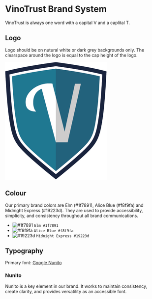 # VinoTrust Brand System

VinoTrust is always one word with a capital V and a caplital T.

## Logo

Logo should be on nutural white or dark grey backgrounds only. The clearspace around the logo is equal to the cap height of the logo.

![VinoTrust Logo](vt-logo-sm.png)

## Colour

Our primary brand colors are Elm (#1f7891), Alice Blue (#f8f9fa) and Midnight Express (#19223d). They are used to provide accessibility, simplicity, and consistency throughout all brand communications.

* ![#1f7891](https://placehold.it/48x15/1f7891/000000?text=+) `Elm #1f7891`
* ![#f8f9fa](https://placehold.it/48x15/f8f9fa/000000?text=+) `Alice Blue #f8f9fa`
* ![#19223d](https://placehold.it/48x15/19223d/000000?text=+) `Midnight Express #19223d`

## Typography

Primary font: [Google Nunito](https://fonts.google.com/specimen/Nunito)

### Nunito

Nunito is a key element in our brand. It works to maintain consistency, create clarity, and provides versatility as an accessible font.
